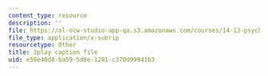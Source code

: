```yaml
---
content_type: resource
description: ''
file: https://ol-ocw-studio-app-qa.s3.amazonaws.com/courses/14-13-psychology-and-economics-spring-2020/e56e40d8ba595d8e1281c370d99941b3_Z0vdSf8m13k.srt
file_type: application/x-subrip
resourcetype: Other
title: 3play caption file
uid: e56e40d8-ba59-5d8e-1281-c370d99941b3
---
```

